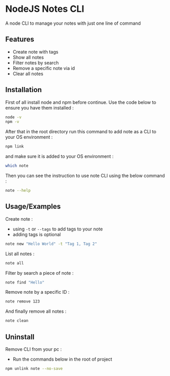 # NodeJS Notes CLI

A node CLI to manage your notes with just one line of command

## Features

- Create note with tags
- Show all notes
- Filter notes by search
- Remove a specific note via id
- Clear all notes

## Installation

First of all install node and npm before continue. Use the code below to ensure you have them installed :

```bash
node -v
npm -v
```

After that in the root directory run this command to add note as a CLI to your OS environment :

```bash
npm link
```

and make sure it is added to your OS environment :

```bash
which note
```

Then you can see the instruction to use note CLI using the below command :

```bash
note --help
```

## Usage/Examples

Create note :

- using `-t` or `--tags` to add tags to your note
- adding tags is optional

```bash
note new "Hello World" -t "Tag 1, Tag 2"
```

List all notes :

```bash
note all
```

Filter by search a piece of note :

```bash
note find "Hello"
```

Remove note by a specific ID :

```bash
note remove 123
```

And finally remove all notes :

```bash
note clean
```

## Uninstall

Remove CLI from your pc :

- Run the commands below in the root of project

```bash
npm unlink note --no-save
```
